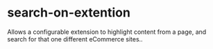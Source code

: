 # search-on-extention
Allows a configurable extension to highlight content from a page, and search for that one different eCommerce sites..
